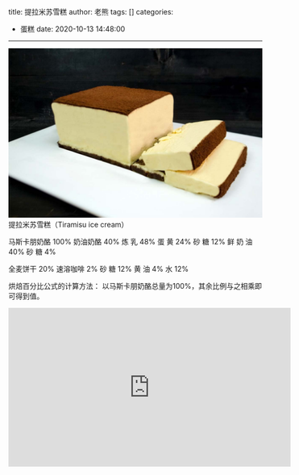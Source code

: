 title: 提拉米苏雪糕
author: 老熊
tags: []
categories:
  - 蛋糕
date: 2020-10-13 14:48:00
---
![](/images/pasted-34.jpg)
提拉米苏雪糕（Tiramisu ice cream）

马斯卡朋奶酪  100%
奶油奶酪             40%
炼        乳              48%
蛋        黄              24%
砂        糖              12%
鲜 奶  油              40%
砂        糖                4%

全麦饼干             20%
速溶咖啡               2%
砂         糖            12%
黄         油               4%
水                          12%

烘焙百分比公式的计算方法：
以马斯卡朋奶酪总量为100%，其余比例与之相乘即可得到值。

<iframe width="560" height="315" src="https://www.youtube.com/embed/Ggwo2vSbYZ4" frameborder="0" allow="accelerometer; autoplay; clipboard-write; encrypted-media; gyroscope; picture-in-picture" allowfullscreen></iframe>